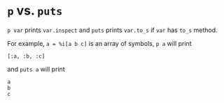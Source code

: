 # `p` vs. `puts`

`p var` prints `var.inspect` and `puts` prints `var.to_s` if `var` has `to_s` method.

For example, `a = %i[a b c]` is an array of symbols, `p a` will print

```
[:a, :b, :c]
```

and `puts a` will print

```
a
b
c
```
